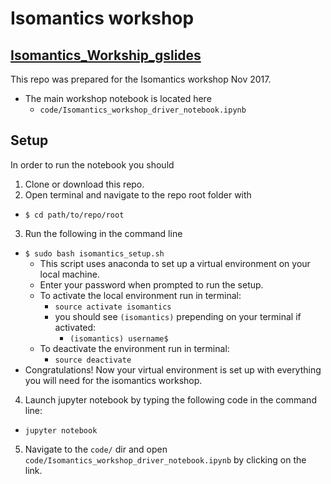 # Isomantics workshop
## [Isomantics_Workship_gslides](https://goo.gl/FwH8wY)
This repo was prepared for the Isomantics workshop Nov 2017.
* The main workshop notebook is located here
  * `code/Isomantics_workshop_driver_notebook.ipynb`

## Setup
In order to run the notebook you should
1. Clone or download this repo.
2. Open terminal and navigate to the repo root folder with
  * `$ cd path/to/repo/root`
3. Run the following in the command line
  * `$ sudo bash isomantics_setup.sh`
    * This script uses anaconda to set up a virtual environment on your local machine.
    * Enter your password when prompted to run the setup.
    * To activate the local environment run in terminal:
      * `source activate isomantics`
      * you should see `(isomantics)` prepending on your terminal if activated:
        * `(isomantics) username$`
    * To deactivate the environment run in terminal:
      * `source deactivate`
  * Congratulations! Now your virtual environment is set up with everything you will need for the isomantics workshop.
4. Launch jupyter notebook by typing the following code in the command line:
  * `jupyter notebook`
5. Navigate to the `code/` dir and open `code/Isomantics_workshop_driver_notebook.ipynb` by clicking on the link.
